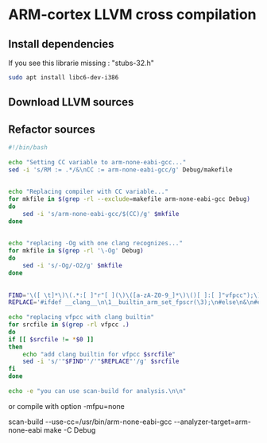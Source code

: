 # ARM-cortex LLVM cross compilation

## Install dependencies

If you see this librarie missing : "stubs-32.h"

```sh
sudo apt install libc6-dev-i386
```

## Download LLVM sources


## Refactor sources

```sh
#!/bin/bash
 
echo "Setting CC variable to arm-none-eabi-gcc..."
sed -i 's/RM := .*/&\nCC := arm-none-eabi-gcc/g' Debug/makefile
 
 
echo "Replacing compiler with CC variable..."
for mkfile in $(grep -rl --exclude=makefile arm-none-eabi-gcc Debug)
do
    sed -i 's/arm-none-eabi-gcc/$(CC)/g' $mkfile
done
 
 
echo "replacing -Og with one clang recognizes..."
for mkfile in $(grep -rl '\-Og' Debug)
do
    sed -i 's/-Og/-O2/g' $mkfile
done
 
 
FIND='\([ \t]*\)\(.*:[ ]"r"[ ](\)\([a-zA-Z0-9_]*\)\()[ ]:[ ]"vfpcc");\)'
REPLACE='#ifdef __clang__\n\1__builtin_arm_set_fpscr(\3);\n#else\n&\n#endif'
 
echo "replacing vfpcc with clang builtin"
for srcfile in $(grep -rl vfpcc .)
do
if [[ $srcfile != *$0 ]]
then
    echo "add clang builtin for vfpcc $srcfile"
    sed -i 's/'"$FIND"'/'"$REPLACE"'/g' $srcfile
fi
done
 
echo -e "you can use scan-build for analysis.\n\n"
```
or compile with option -mfpu=none

scan-build --use-cc=/usr/bin/arm-none-eabi-gcc --analyzer-target=arm-none-eabi make -C Debug